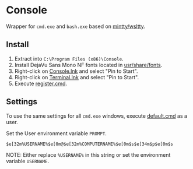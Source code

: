 # Console
Wrapper for `cmd.exe` and `bash.exe` based on [mintty/wsltty](https://github.com/mintty/wsltty).

## Install
1. Extract into `C:\Program Files (x86)\Console`.
2. Install DejaVu Sans Mono NF fonts located in [usr/share/fonts](usr/share/fonts).
3. Right-click on [Console.lnk](Console.lnk) and select "Pin to Start".
4. Right-click on [Terminal.lnk](Terminal.lnk) and select "Pin to Start".
5. Execute [register.cmd](register.cmd).

## Settings
To use the same settings for all `cmd.exe` windows, execute [default.cmd](default.cmd) as a user.

Set the User environment variable `PROMPT`.

```
$e[32m%USERNAME%$e[0m@$e[32m%COMPUTERNAME%$e[0m$s$e[34m$p$e[0m$s
```

NOTE: Either replace `%USERNAME%` in this string or set the environment variable `USERNAME`.
